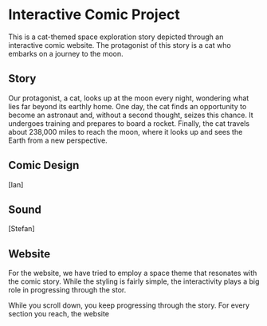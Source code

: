 # Interactive Comic Project
This is a cat-themed space exploration story depicted through an interactive comic website. The protagonist of this story is a cat who embarks on a journey to the moon.

## Story
Our protagonist, a cat, looks up at the moon every night, wondering what lies far beyond its earthly home. One day, the cat finds an opportunity to become an astronaut and, without a second thought, seizes this chance. It undergoes training and prepares to board a rocket. Finally, the cat travels about 238,000 miles to reach the moon, where it looks up and sees the Earth from a new perspective.

## Comic Design
[Ian]

## Sound
[Stefan]

## Website
For the website, we have tried to employ a space theme that resonates with the comic story. While the styling is fairly simple, the interactivity plays a big role in progressing through the stor.

While you scroll down, you keep progressing through the story. For every section you reach, the website 